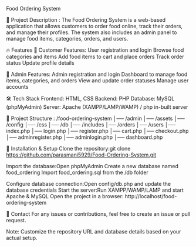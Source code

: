 Food Ordering System

📌 Project Description :
The Food Ordering System is a web-based application that allows customers to order food online, track their orders, and manage their profiles. The system also includes an admin panel to manage food items, categories, orders, and users.


🔥 Features
🔹 Customer Features:
User registration and login
Browse food categories and items
Add food items to cart and place orders
Track order status
Update profile details


🔹 Admin Features:
Admin registration and login
Dashboard to manage food items, categories, and orders
View and update order statuses
Manage user accounts


🛠️ Tech Stack
Frontend: HTML, CSS
Backend: PHP
Database: MySQL (phpMyAdmin)
Server: Apache (XAMPP/LAMP/WAMP) / php in-built server


📂 Project Structure :
/food-ordering-system
│── /admin
│── /assets
│── /config
│── /css
│── /db
│── /includes
│── /orders
│── /users
│── index.php
│── login.php
│── register.php
│── cart.php
│── checkout.php
│── adminregister.php
│── adminlogin.php
│── dashboard.php

🚀 Installation & Setup
Clone the repository:git clone https://github.com/parasmani5929/Food-Ordering-System.git

Import the database:Open phpMyAdmin
Create a new database named food_ordering
Import food_ordering.sql from the /db folder

Configure database connection:Open config/db.php and update the database credentials
Start the server:Run XAMPP/WAMP/LAMP and start Apache & MySQL
Open the project in a browser: http://localhost/food-ordering-system

📧 Contact
For any issues or contributions, feel free to create an issue or pull request.

Note: Customize the repository URL and database details based on your actual setup.
